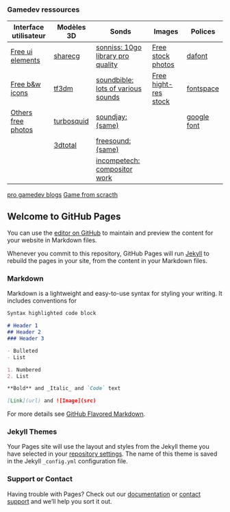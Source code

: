 
### Gamedev ressources 

| Interface utilisateur  | Modèles 3D  | Sonds  | Images | Polices |
|---|---|---|---|---|
| [Free ui elements](https://pixelsticky.wordpress.com/2015/06/27/free-ui-resources-for-game-developers/)  | [sharecg](http://www.sharecg.com/)  | [sonniss: 10go library pro quality](http://www.sonniss.com/)  | [Free stock photos](https://stocksnap.io/)  | [dafont]( http://www.dafont.com/fr/) |
| [Free b&w icons](http://game-icons.net/)  | [tf3dm](http://tf3dm.com/)  | [soundbible: lots of various sounds](http://soundbible.com/)  | [Free hight-res stock](https://unsplash.com/)  | [fontspace](http://www.fontspace.com/) |
| [Others free photos](http://www.kaboompics.com/)  | [turbosquid](https://www.turbosquid.com/)  | [soundjay: (same)](https://www.soundjay.com/)  |   | [google font](https://fonts.google.com/)  |
|   | [3dtotal](http://www.3dtotal.com/)  | [freesound: (same)](http://www.freesound.org/)  |   |  |
|   |   | [incompetech: compositor work ](http://incompetech.com/) |   |  |


[pro gamedev blogs](http://www.thegameengineer.com/blog/category/gamedevelopment/)
[Game from scracth](http://www.gamefromscratch.com/)


## Welcome to GitHub Pages

You can use the [editor on GitHub](https://github.com/Obsy69/OozProject/edit/master/index.md) to maintain and preview the content for your website in Markdown files.

Whenever you commit to this repository, GitHub Pages will run [Jekyll](https://jekyllrb.com/) to rebuild the pages in your site, from the content in your Markdown files.

### Markdown

Markdown is a lightweight and easy-to-use syntax for styling your writing. It includes conventions for

```markdown
Syntax highlighted code block

# Header 1
## Header 2
### Header 3

- Bulleted
- List

1. Numbered
2. List

**Bold** and _Italic_ and `Code` text

[Link](url) and ![Image](src)
```

For more details see [GitHub Flavored Markdown](https://guides.github.com/features/mastering-markdown/).

### Jekyll Themes

Your Pages site will use the layout and styles from the Jekyll theme you have selected in your [repository settings](https://github.com/Obsy69/OozProject/settings). The name of this theme is saved in the Jekyll `_config.yml` configuration file.

### Support or Contact

Having trouble with Pages? Check out our [documentation](https://help.github.com/categories/github-pages-basics/) or [contact support](https://github.com/contact) and we’ll help you sort it out.
